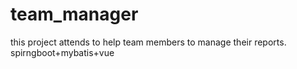 # team_manager
this project attends to help team members to manage their reports.
spirngboot+mybatis+vue
